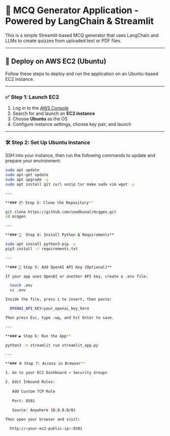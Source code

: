 # 🧠 MCQ Generator Application - Powered by LangChain & Streamlit

This is a simple Streamlit-based MCQ generator that uses LangChain and LLMs to create quizzes from uploaded text or PDF files.

---

## 🚀 Deploy on AWS EC2 (Ubuntu)

Follow these steps to deploy and run the application on an Ubuntu-based EC2 instance.

---

### ✅ Step 1: Launch EC2

1. Log in to the [AWS Console](https://aws.amazon.com/console/)
2. Search for and launch an **EC2 instance**
3. Choose **Ubuntu** as the OS
4. Configure instance settings, choose key pair, and launch

---

### 🛠️ Step 2: Set Up Ubuntu Instance

SSH into your instance, then run the following commands to update and prepare your environment:

```bash
sudo apt update
sudo apt-get update
sudo apt upgrade -y
sudo apt install git curl unzip tar make sudo vim wget -y

---

**### 📦 Step 3: Clone the Repository**

git clone https://github.com/soodkunal/mcqgen.git
cd mcqgen

---

**### 🐍  Step 4: Install Python & Requirements**

sudo apt install python3-pip -y
pip3 install -r requirements.txt

---

**### 🔑 Step 5: Add OpenAI API Key (Optional)**

If your app uses OpenAI or another API key, create a .env file:

  touch .env
  vi .env

Inside the file, press i to insert, then paste:

  OPENAI_API_KEY=your_openai_key_here

Then press Esc, type :wq, and hit Enter to save.

---

**### ▶️ Step 6: Run the App**

python3 -m streamlit run streamlit_app.py

---

**### 🌐 Step 7: Access in Browser**

1. Go to your EC2 Dashboard → Security Groups

2. Edit Inbound Rules:
  
   Add Custom TCP Rule
    
   Port: 8501
    
   Source: Anywhere (0.0.0.0/0)

Then open your browser and visit:

  http://<your-ec2-public-ip>:8501
